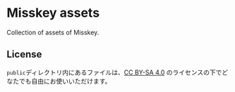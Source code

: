 # Misskey assets
Collection of assets of Misskey.

## License

`public`ディレクトリ内にあるファイルは、[CC BY-SA 4.0](https://creativecommons.org/licenses/by-sa/4.0/) のライセンスの下でどなたでも自由にお使いいただけます。

